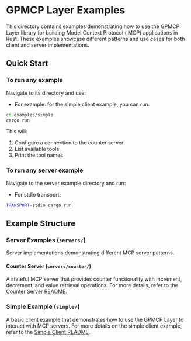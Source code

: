 # GPMCP Layer Examples

This directory contains examples demonstrating how to use the GPMCP Layer library for building Model Context Protocol (
MCP) applications in Rust. These examples showcase different patterns and use cases for both client and server
implementations.

## Quick Start

### To run any example
 Navigate to its directory and use:

- For example: for the simple client example, you can run:

```bash
cd examples/simple
cargo run
```

This will:

1. Configure a connection to the counter server
2. List available tools
3. Print the tool names

### To run any server example
 Navigate to the server example directory and run: 

- For stdio transport:
```bash
TRANSPORT=stdio cargo run
```


## Example Structure

### Server Examples (`servers/`)

Server implementations demonstrating different MCP server patterns.

#### Counter Server (`servers/counter/`)

A stateful MCP server that provides counter functionality with increment, decrement, and value retrieval operations.
For more details, refer to the [Counter Server README](servers/counter/README.md).

### Simple Example (`simple/`)

A basic client example that demonstrates how to use the GPMCP Layer to interact with MCP servers.
For more details on the simple client example, refer to the [Simple Client README](simple/README.md).
